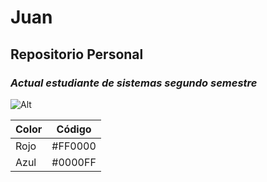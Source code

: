 # __Juan__
## Repositorio Personal
### _Actual estudiante de sistemas segundo semestre_
![Alt](https://e1.pxfuel.com/desktop-wallpaper/824/251/desktop-wallpaper-picsart-cb-edit-backgrounds-png-background-thumbnail.jpg)

| Color | Código |
| ----------- | ----------- |
| Rojo | #FF0000 |
| Azul | #0000FF |
<!--
**Meniche/Meniche** is a ✨ _special_ ✨ repository because its `README.md` (this file) appears on your GitHub profile.

Here are some ideas to get you started:

- 🔭 I’m currently working on ...
- 🌱 I’m currently learning ...
- 👯 I’m looking to collaborate on ...
- 🤔 I’m looking for help with ...
- 💬 Ask me about ...
- 📫 How to reach me: ...
- 😄 Pronouns: ...
- ⚡ Fun fact: ...
-->
